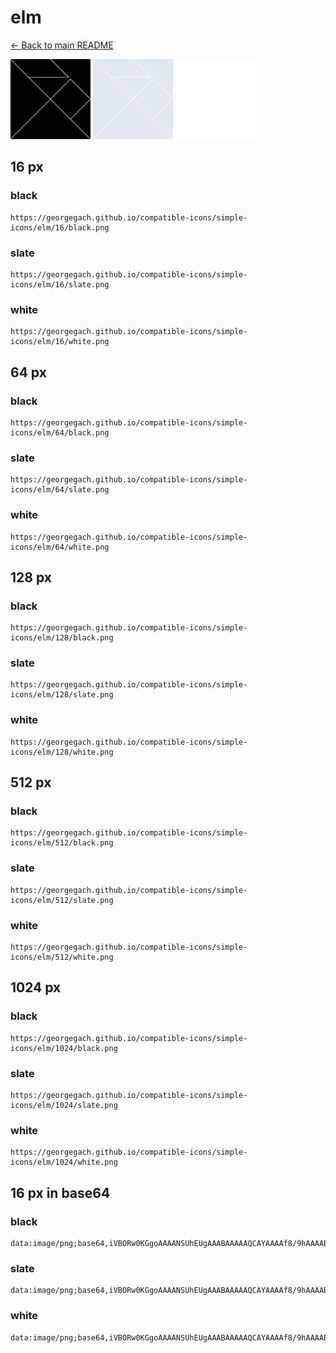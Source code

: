 # elm

[← Back to main README](../../README.md)


<img src="./128/black.png" width="128" alt="elm black icon" />
<img src="./128/slate.png" width="128" alt="elm slate icon" />
<img src="./128/white.png" width="128" alt="elm white icon" />

## 16 px

### black
```
https://georgegach.github.io/compatible-icons/simple-icons/elm/16/black.png
```

### slate
```
https://georgegach.github.io/compatible-icons/simple-icons/elm/16/slate.png
```

### white
```
https://georgegach.github.io/compatible-icons/simple-icons/elm/16/white.png
```

## 64 px

### black
```
https://georgegach.github.io/compatible-icons/simple-icons/elm/64/black.png
```

### slate
```
https://georgegach.github.io/compatible-icons/simple-icons/elm/64/slate.png
```

### white
```
https://georgegach.github.io/compatible-icons/simple-icons/elm/64/white.png
```

## 128 px

### black
```
https://georgegach.github.io/compatible-icons/simple-icons/elm/128/black.png
```

### slate
```
https://georgegach.github.io/compatible-icons/simple-icons/elm/128/slate.png
```

### white
```
https://georgegach.github.io/compatible-icons/simple-icons/elm/128/white.png
```

## 512 px

### black
```
https://georgegach.github.io/compatible-icons/simple-icons/elm/512/black.png
```

### slate
```
https://georgegach.github.io/compatible-icons/simple-icons/elm/512/slate.png
```

### white
```
https://georgegach.github.io/compatible-icons/simple-icons/elm/512/white.png
```

## 1024 px

### black
```
https://georgegach.github.io/compatible-icons/simple-icons/elm/1024/black.png
```

### slate
```
https://georgegach.github.io/compatible-icons/simple-icons/elm/1024/slate.png
```

### white
```
https://georgegach.github.io/compatible-icons/simple-icons/elm/1024/white.png
```

## 16 px in base64

### black
```
data:image/png;base64,iVBORw0KGgoAAAANSUhEUgAAABAAAAAQCAYAAAAf8/9hAAAABmJLR0QA/wD/AP+gvaeTAAAA30lEQVQ4jY3SwU7DQAwE0JdQUagQIoH//zgkOKEURAvJAcIhu5W1TVJG2ovHY4/thVd8Y5x5HZ5X+LFK5B5btM7R4YAdnkqyxk0SDym5RIt7fOGtJKtkJXaacwE/+MBdzNkUneATTXIW0eMax5gfHWR0aZy4k3f8hpw9HvC4cY42FOlMe8rd43gH7OYclE6qGXHmj3MOIpaKZ1zVK917yyfOfLu0xCxuQywvVuCbssCcOHJDys/8WP9TLMW2pqWekB1k8a3pE60hjtPkG59muiCOTgYMFV5SsPy6l9Cj+wMuB1GK5lQYgAAAAABJRU5ErkJggg==
```

### slate
```
data:image/png;base64,iVBORw0KGgoAAAANSUhEUgAAABAAAAAQCAYAAAAf8/9hAAAABmJLR0QA/wD/AP+gvaeTAAABKUlEQVQ4jXWTTU+EQBBEX7UbFt1EwyT+///mwRizghvXDXOhPLAgn1yG0F2P6poZvX1c3rErRMnyEQ2dr0av2qoDAa6QGky9qpoKdJL4xD7vAChxd0TKsAERCfGMdNuCHPomJdzVSFdwseHkYOlF5mK7lpTmgBFiUPxsZtLRIhWyf20zQGJuV8n9OM1inG/hG1AYTopoBF9zByNjGCcydk0QoBYogCQJOmNxBT+tAPNMImPrnkv6r5NsIzhvA+5dgO9r/7pqiYdYfwXbNVKL3W8x5Ok56XciWttp5WAoYpeIBGKaiTFStOBS4jh3YBbiWSZHpDyIh0xi+ufR9lS8hICmccTMtvy4KZ5AvDj2YdOOtk21Kx4ZgxNlm3yQVNtOe9d1zwm4lVT/AUwos8I3kXlRAAAAAElFTkSuQmCC
```

### white
```
data:image/png;base64,iVBORw0KGgoAAAANSUhEUgAAABAAAAAQCAYAAAAf8/9hAAAABmJLR0QA/wD/AP+gvaeTAAAA3ElEQVQ4jY2TwQ6CQAxEH2hEiTGy6v9/nZ4MahSFg9YDW9KshTjHdmY67WYzETkBFbDkFxfgARxG+mQi8orEAggOp44mJbBPm3l0LoAuklMEYAM8gbOXQJJJXgqAN3AD1pYzTyYB3PFv0gILoLF8m0BRx3XsTa7Ax3AuwBbYzflFMCY1/Z10ul3vAZRegjRJ5oi133gJLMbMFbN8YnrL+BNrP3gJrDiYmjUZzNMbeGLb6+Ja2pf8TzGxVtAfdYAaqHg1Ik5NhnX0jXVyNSH2TLpMRI6x6H7XCbRA/QWpa1jB1ZGw9gAAAABJRU5ErkJggg==
```

